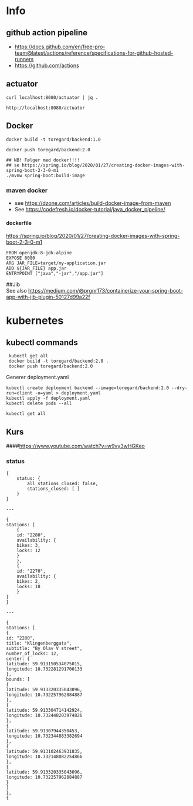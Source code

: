 # Info

## github action pipeline
- https://docs.github.com/en/free-pro-team@latest/actions/reference/specifications-for-github-hosted-runners
- https://github.com/actions

## actuator
```
curl localhost:8080/actuator | jq .

http://localhost:8080/actuator
```

## Docker 
```
docker build -t toregard/backend:1.0

docker push toregard/backend:2.0

## NB! Følger med docker!!!! 
## se https://spring.io/blog/2020/01/27/creating-docker-images-with-spring-boot-2-3-0-m1
./mvnw spring-boot:build-image

```

### maven docker 
- see https://dzone.com/articles/build-docker-image-from-maven
- See https://codefresh.io/docker-tutorial/java_docker_pipeline/

#### dockerfile
https://spring.io/blog/2020/01/27/creating-docker-images-with-spring-boot-2-3-0-m1
```
FROM openjdk:8-jdk-alpine
EXPOSE 8080
ARG JAR_FILE=target/my-application.jar
ADD ${JAR_FILE} app.jar
ENTRYPOINT ["java","-jar","/app.jar"]
```

##Jib  
See also https://medium.com/@prgnr173/containerize-your-spring-boot-app-with-jib-plugin-50127d99a22f

###

# kubernetes

##  kubectl commands
```
 kubectl get all 
 docker build -t toregard/backend:2.0 .
 docker push toregard/backend:2.0
```

Generer deployment.yaml
```
kubectl create deployment backend --image=toregard/backend:2.0 --dry-run=client -o=yaml > deployment.yaml
kubectl apply -f deployment.yaml 
kubectl delete pods --all

```

```
kubectl get all
```

## Kurs

####https://www.youtube.com/watch?v=w9vy3wHGKeo

### status
```
{
    status: {
        all_stations_closed: false,
        stations_closed: [ ]
    }
}

---

{
stations: [
    {
    id: "2280",
    availability: {
    bikes: 3,
    locks: 12
    }
    },
    {
    id: "2270",
    availability: {
    bikes: 2,
    locks: 18
    }
}
}

---

{
stations: [
{
id: "2280",
title: "Klingenberggata",
subtitle: "By Olav V street",
number_of_locks: 12,
center: {
latitude: 59.913150534075015,
longitude: 10.732281291700133
},
bounds: [
{
latitude: 59.913320335043096,
longitude: 10.732257962884887
},
{
latitude: 59.913304714142924,
longitude: 10.732448203974826
},
{
latitude: 59.91307944350453,
longitude: 10.732344883382694
},
{
latitude: 59.913102463931835,
longitude: 10.732148082254866
},
{
latitude: 59.913320335043096,
longitude: 10.732257962884887
}
]
},
{
```
